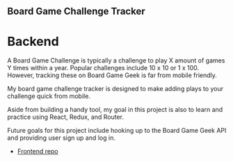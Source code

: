 ## Board Game Challenge Tracker
# Backend

A Board Game Challenge is typically a challenge to play X amount of games Y times within a year. Popular challenges include 10 x 10 or 1 x 100. However, tracking these on Board Game Geek is far from mobile friendly.

My board game challenge tracker is designed to make adding plays to your challenge quick from mobile.

Aside from building a handy tool, my goal in this project is also to learn and practice using React, Redux, and Router.

Future goals for this project include hooking up to the Board Game Geek API and providing user sign up and log in.


- [Frontend repo](https://github.com/TalusRocks/boardgame10-client)
